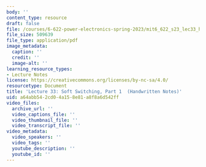 ```yaml
---
body: ''
content_type: resource
draft: false
file: /courses/6-622-power-electronics-spring-2023/mit6_622_s23_lec33_hand.pdf
file_size: 509639
file_type: application/pdf
image_metadata:
  caption: ''
  credit: ''
  image-alt: ''
learning_resource_types:
- Lecture Notes
license: https://creativecommons.org/licenses/by-nc-sa/4.0/
resourcetype: Document
title: 'Lecture 33: Soft Switching, Part 1  (Handwritten Notes)'
uid: a64abb54-2cd0-4a15-8e81-a8f8a6d542ff
video_files:
  archive_url: ''
  video_captions_file: ''
  video_thumbnail_file: ''
  video_transcript_file: ''
video_metadata:
  video_speakers: ''
  video_tags: ''
  youtube_description: ''
  youtube_id: ''
---
```

